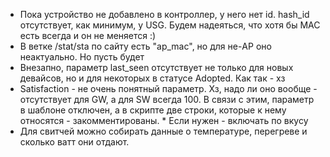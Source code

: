 * Пока устройство не добавлено в контроллер, у него нет id. hash_id отсутствует, как минимум, у USG. Будем надеяться, что хотя бы MAC есть всегда и он не меняется :)
* В ветке /stat/sta по сайту есть "ap_mac", но для не-AP оно неактуально. Но пусть будет
* Внезапно, параметр last_seen отсутствует не только для новых девайсов, но и для некоторых в статусе Adopted. Как так - хз
* Satisfaction - не очень понятный параметр. Хз, надо ли оно вообще - отсутствует для GW, а для SW всегда 100. В связи с этим, параметр в шаблоне отключен, а в скрипте две строки, которые к нему относятся - закомментированы. * Если нужен - включать по вкусу
* Для свитчей можно собирать данные о температуре, перегреве и сколько ватт они отдают.
